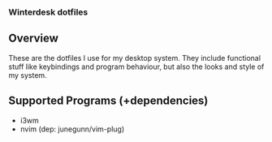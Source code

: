 ### Winterdesk dotfiles
## Overview
These are the dotfiles I use for my desktop system.
They include functional stuff like keybindings and program behaviour,
but also the looks and style of my system.

## Supported Programs (+dependencies)
- i3wm
- nvim (dep: junegunn/vim-plug)
